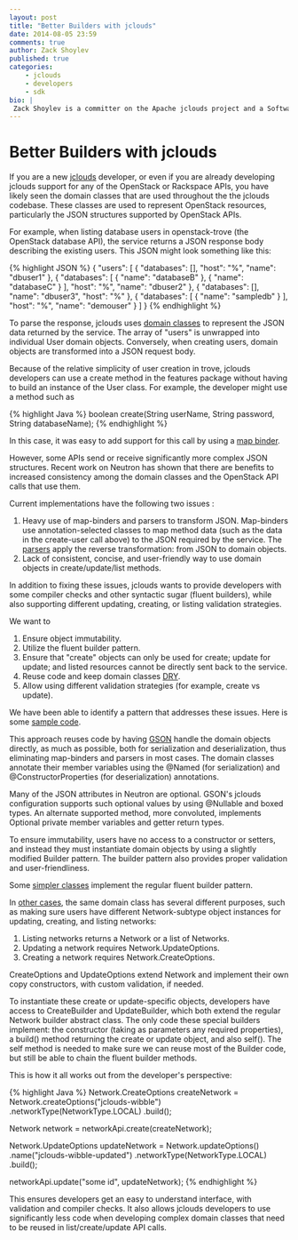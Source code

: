 ```yaml
---
layout: post
title: "Better Builders with jclouds"
date: 2014-08-05 23:59
comments: true
author: Zack Shoylev
published: true
categories:
    - jclouds
    - developers
    - sdk
bio: |
 Zack Shoylev is a committer on the Apache jclouds project and a Software Developer for Rackspace. He is currently working on   open source cloud SDK development. Zack’s technical interests focus on open source development, cloud computing, and big data  processing with Java. Zack's twitter handle: @zackshoylev and Freenode nick: zacksh
---
```

# Better Builders with jclouds

If you are a new [jclouds](https://developer.rackspace.com/sdks/java/) developer, or even if you are already developing jclouds support for any of the OpenStack or Rackspace APIs, you have likely seen the domain classes that are used throughout the the jclouds codebase.
These classes are used to represent OpenStack resources, particularly the JSON structures supported by OpenStack APIs.

For example, when listing database users in openstack-trove (the OpenStack database API), the service returns a JSON response body describing the existing users. This JSON might look something like this:

{% highlight JSON %}
{
    "users": [
        {
            "databases": [],
            "host": "%",
            "name": "dbuser1"
        },
        {
            "databases": [
                {
                    "name": "databaseB"
                },
                {
                    "name": "databaseC"
                }
            ],
            "host": "%",
            "name": "dbuser2"
        },
        {
            "databases": [],
            "name": "dbuser3",
            "host": "%"
        },
        {
            "databases": [
                {
                    "name": "sampledb"
                }
            ],
            "host": "%",
            "name": "demouser"
        }
    ]
}
{% endhighlight %}

To parse the response, jclouds uses [domain classes](https://github.com/jclouds/jclouds/blob/master/apis/openstack-trove/src/main/java/org/jclouds/openstack/trove/v1/domain/User.java) to represent the JSON data returned by the service. The array of "users" is unwrapped into individual User domain objects. Conversely, when creating users, domain objects are transformed into a JSON request body.

Because of the relative simplicity of user creation in trove, jclouds developers can use a create method in the features package without having to build an instance of the User class. For example, the developer might use a method such as

{% highlight Java %}
boolean create(String userName, String password,  String databaseName);
{% endhighlight %}

In this case, it was easy to add support for this call by using a [map binder](https://github.com/jclouds/jclouds/blob/master/apis/openstack-trove/src/main/java/org/jclouds/openstack/trove/v1/binders/BindCreateUserToJson.java).

However, some APIs send or receive significantly more complex JSON structures. Recent work on Neutron has shown that there are benefits to increased consistency among the domain classes and the OpenStack API calls that use them.

Current implementations have the following two issues :

1. Heavy use of map-binders and parsers to transform JSON. Map-binders use  annotation-selected classes to map method data (such as the data in the create-user call above) to the JSON required by the service. The [parsers](https://github.com/jclouds/jclouds-labs-openstack/blob/master/openstack-neutron/src/main/java/org/jclouds/openstack/neutron/v2_0/functions/ParseNetworkDetails.java) apply the reverse transformation: from JSON to domain objects.
2. Lack of consistent, concise, and user-friendly way to use domain objects in create/update/list methods.

In addition to fixing these issues, jclouds wants to provide developers with some compiler checks and other syntactic sugar (fluent builders), while also supporting different updating, creating, or listing validation strategies.

We want to

1. Ensure object immutability.
2. Utilize the fluent builder pattern.
3. Ensure that "create" objects can only be used for create; update for update; and listed resources cannot be directly sent back to the service.
4. Reuse code and keep domain classes [DRY](http://en.wikipedia.org/wiki/Don't_repeat_yourself).
5. Allow using different validation strategies (for example, create vs update).

We have been able to identify a pattern that addresses these issues. Here is some [sample code](https://github.com/jclouds/jclouds-labs-openstack/blob/master/openstack-neutron/src/main/java/org/jclouds/openstack/neutron/v2/domain/Router.java).

This approach reuses code by having [GSON](https://code.google.com/p/google-gson/) handle the domain objects directly, as much as possible, both for serialization and deserialization, thus eliminating map-binders and parsers in most cases. The domain classes annotate their member variables using the @Named (for serialization) and @ConstructorProperties (for deserialization) annotations.

Many of the JSON attributes in Neutron are optional. GSON's jclouds configuration supports such optional values by using @Nullable and boxed types. An alternate supported method, more convoluted, implements Optional<T> private member variables and getter return types.

To ensure immutability, users have no access to a constructor or setters, and instead they must instantiate domain objects by using a slightly modified Builder pattern. The builder pattern also provides proper validation and user-friendliness.

Some [simpler classes](https://github.com/jclouds/jclouds-labs-openstack/blob/master/openstack-neutron/src/main/java/org/jclouds/openstack/neutron/v2/domain/AddressPair.java) implement the regular fluent builder pattern.

In [other cases](https://github.com/jclouds/jclouds-labs-openstack/blob/master/openstack-neutron/src/main/java/org/jclouds/openstack/neutron/v2/features/NetworkApi.java), the same domain class has several different purposes, such as making sure users have different Network-subtype object instances for updating, creating, and listing networks:

1. Listing networks returns a Network or a list of Networks.
2. Updating a network requires Network.UpdateOptions.
3. Creating a network requires Network.CreateOptions.

CreateOptions and UpdateOptions extend Network and implement their own copy constructors, with custom validation, if needed.

To instantiate these create or update-specific objects, developers have access to CreateBuilder and UpdateBuilder, which both extend the regular Network builder abstract class. The only code these special builders implement: the constructor (taking as parameters any required properties), a build() method returning the create or update object, and also self(). The self method is needed to make sure we can reuse most of the Builder code, but still be able to chain the fluent builder methods.

This is how it all works out from the developer's perspective:

{% highlight Java %}
Network.CreateOptions createNetwork = Network.createOptions("jclouds-wibble")
           .networkType(NetworkType.LOCAL)
           .build();

Network network = networkApi.create(createNetwork);

Network.UpdateOptions updateNetwork = Network.updateOptions()
           .name("jclouds-wibble-updated")
           .networkType(NetworkType.LOCAL)
           .build();

networkApi.update("some id", updateNetwork);
{% endhighlight %}

This ensures developers get an easy to understand interface, with validation and compiler checks. It also allows jclouds developers to use significantly less code when developing complex domain classes that need to be reused in list/create/update API calls.
